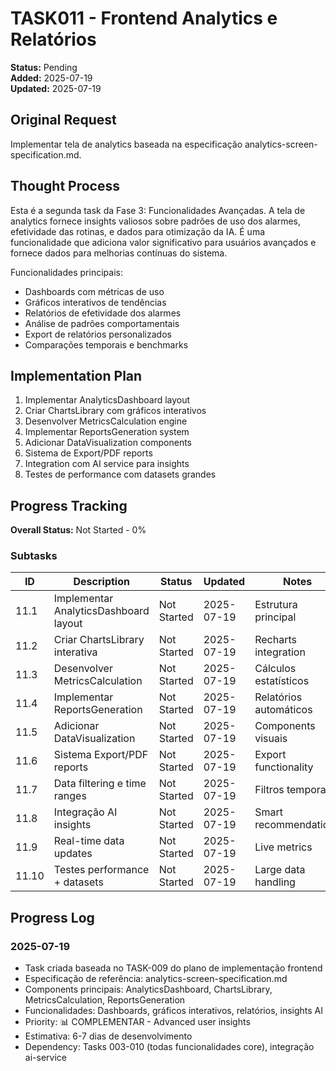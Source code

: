 # TASK011 - Frontend Analytics e Relatórios

**Status:** Pending  
**Added:** 2025-07-19  
**Updated:** 2025-07-19  

## Original Request
Implementar tela de analytics baseada na especificação analytics-screen-specification.md.

## Thought Process
Esta é a segunda task da Fase 3: Funcionalidades Avançadas. A tela de analytics fornece insights valiosos sobre padrões de uso dos alarmes, efetividade das rotinas, e dados para otimização da IA. É uma funcionalidade que adiciona valor significativo para usuários avançados e fornece dados para melhorias contínuas do sistema.

Funcionalidades principais:
- Dashboards com métricas de uso
- Gráficos interativos de tendências
- Relatórios de efetividade dos alarmes
- Análise de padrões comportamentais
- Export de relatórios personalizados
- Comparações temporais e benchmarks

## Implementation Plan
1. Implementar AnalyticsDashboard layout
2. Criar ChartsLibrary com gráficos interativos
3. Desenvolver MetricsCalculation engine
4. Implementar ReportsGeneration system
5. Adicionar DataVisualization components
6. Sistema de Export/PDF reports
7. Integration com AI service para insights
8. Testes de performance com datasets grandes

## Progress Tracking

**Overall Status:** Not Started - 0%

### Subtasks
| ID | Description | Status | Updated | Notes |
|----|-------------|--------|---------|-------|
| 11.1 | Implementar AnalyticsDashboard layout | Not Started | 2025-07-19 | Estrutura principal |
| 11.2 | Criar ChartsLibrary interativa | Not Started | 2025-07-19 | Recharts integration |
| 11.3 | Desenvolver MetricsCalculation | Not Started | 2025-07-19 | Cálculos estatísticos |
| 11.4 | Implementar ReportsGeneration | Not Started | 2025-07-19 | Relatórios automáticos |
| 11.5 | Adicionar DataVisualization | Not Started | 2025-07-19 | Components visuais |
| 11.6 | Sistema Export/PDF reports | Not Started | 2025-07-19 | Export functionality |
| 11.7 | Data filtering e time ranges | Not Started | 2025-07-19 | Filtros temporais |
| 11.8 | Integração AI insights | Not Started | 2025-07-19 | Smart recommendations |
| 11.9 | Real-time data updates | Not Started | 2025-07-19 | Live metrics |
| 11.10 | Testes performance + datasets | Not Started | 2025-07-19 | Large data handling |

## Progress Log

### 2025-07-19
- Task criada baseada no TASK-009 do plano de implementação frontend
- Especificação de referência: analytics-screen-specification.md
- Components principais: AnalyticsDashboard, ChartsLibrary, MetricsCalculation, ReportsGeneration
- Funcionalidades: Dashboards, gráficos interativos, relatórios, insights AI
- Priority: 📊 COMPLEMENTAR - Advanced user insights
- Estimativa: 6-7 dias de desenvolvimento
- Dependency: Tasks 003-010 (todas funcionalidades core), integração ai-service
